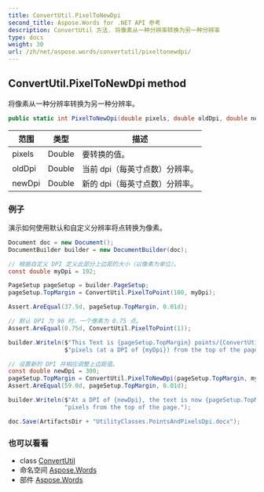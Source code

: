 ```yaml
---
title: ConvertUtil.PixelToNewDpi
second_title: Aspose.Words for .NET API 参考
description: ConvertUtil 方法. 将像素从一种分辨率转换为另一种分辨率
type: docs
weight: 30
url: /zh/net/aspose.words/convertutil/pixeltonewdpi/
---
```

## ConvertUtil.PixelToNewDpi method

将像素从一种分辨率转换为另一种分辨率。

```csharp
public static int PixelToNewDpi(double pixels, double oldDpi, double newDpi)
```

| 范围 | 类型 | 描述 |
| --- | --- | --- |
| pixels | Double | 要转换的值。 |
| oldDpi | Double | 当前 dpi（每英寸点数）分辨率。 |
| newDpi | Double | 新的 dpi（每英寸点数）分辨率。 |

### 例子

演示如何使用默认和自定义分辨率将点转换为像素。

```csharp
Document doc = new Document();
DocumentBuilder builder = new DocumentBuilder(doc);

// 根据自定义 DPI 定义此部分上边距的大小（以像素为单位）。
const double myDpi = 192;

PageSetup pageSetup = builder.PageSetup;
pageSetup.TopMargin = ConvertUtil.PixelToPoint(100, myDpi);

Assert.AreEqual(37.5d, pageSetup.TopMargin, 0.01d);

// 默认 DPI 为 96 时，一个像素为 0.75 点。
Assert.AreEqual(0.75d, ConvertUtil.PixelToPoint(1));

builder.Writeln($"This Text is {pageSetup.TopMargin} points/{ConvertUtil.PointToPixel(pageSetup.TopMargin, myDpi)} " +
                $"pixels (at a DPI of {myDpi}) from the top of the page.");

// 设置新的 DPI 并相应调整上边距值。
const double newDpi = 300;
pageSetup.TopMargin = ConvertUtil.PixelToNewDpi(pageSetup.TopMargin, myDpi, newDpi);
Assert.AreEqual(59.0d, pageSetup.TopMargin, 0.01d);

builder.Writeln($"At a DPI of {newDpi}, the text is now {pageSetup.TopMargin} points/{ConvertUtil.PointToPixel(pageSetup.TopMargin, myDpi)} " +
                "pixels from the top of the page.");

doc.Save(ArtifactsDir + "UtilityClasses.PointsAndPixelsDpi.docx");
```

### 也可以看看

* class [ConvertUtil](../)
* 命名空间 [Aspose.Words](../../convertutil/)
* 部件 [Aspose.Words](../../../)


